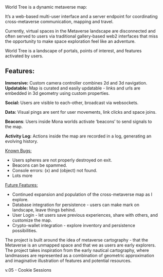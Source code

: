 World Tree is a dynamic metaverse map:

It’s a web-based multi-user interface and a server endpoint for coordinating cross-metaverse communication, mapping and travel.

Currently, virtual spaces in the Metaverse landscape are disconnected and often served to users via traditional gallery-based web2 interfaces that miss the opportunity to make space exploration feel like an adventure.

World Tree is a landscape of portals, points of interest, and features activated by users.

## Features: 
**Immersive:** Custom camera controller combines 2d and 3d navigation. 
<u></u>
**Updatable:** Map is curated and easily updatable - links and urls are embedded in 3d geometry using custom properties.

**Social:** Users are visible to each-other, broadcast via websockets. 

**Data:** Visual pings are sent for user movements, link clicks and space joins. 

**Beacons**: Users inside Mona worlds activate ‘beacons’ to send signals to the map. 

**Activity Log:** Actions inside the map are recorded in a log, generating an evolving history.

<u>Known Bugs: </u>
- Users spheres are not properly destroyed on exit.
- Beacons can be spammed.
- Console errors: (x) and (object) not found.
- Lots more

<u>Future Features: </u>
- Continued expansion and population of the cross-metaverse map as I explore. 
- Database integration for persistence - users can make mark on landscape, leave things behind.
- User Login - let users save previous experiences, share with others, and customize the map.
- Crypto-wallet integration - explore inventory and persistence possibilities.

The project is built around the idea of metaverse cartography - that the Metaverse is an unmapped space and that we as users are early explorers. The project takes inspiration from the early nautical cartography, where landmasses are represented as a combination of geometric approximation and imaginative illustration of features and potential resources.



v.05 - Cookie Sessions